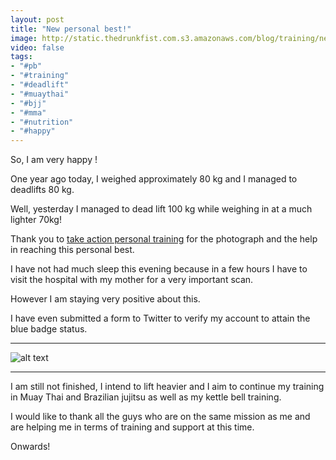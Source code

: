 ```yaml
---
layout: post
title: "New personal best!"
image: http://static.thedrunkfist.com.s3.amazonaws.com/blog/training/new-deadlift-pb_1.png
video: false
tags:
- "#pb"
- "#training"
- "#deadlift"
- "#muaythai"
- "#bjj"
- "#mma"
- "#nutrition"
- "#happy"
---
```

So, I am very happy !

One year ago today, I weighed approximately 80 kg and I managed to deadlifts 80 kg.

Well, yesterday I managed to dead lift 100 kg while weighing in at a much lighter 70kg!

Thank you to [take action personal training](https://takeactionpt.net/ "take action personal training") for the photograph and the help in reaching this personal best.

I have not had much sleep this evening because in a few hours I have to visit the hospital with my mother for a very important scan. 

However I am staying very positive about this.

I have even submitted a form to Twitter to verify my account to attain the blue badge status.

---

![alt text](http://static.thedrunkfist.com.s3.amazonaws.com/blog/training/new-deadlift-pb_1.png "A dead lift personal-best")

---

I am still not finished, I intend to lift heavier and I aim to continue my training in Muay Thai and Brazilian jujitsu as well as my kettle bell training.

I would like to thank all the guys who are on the same mission as me and are helping me in terms of training and support at this time. 

Onwards! 

